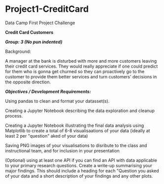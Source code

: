 # Project1-CreditCard
Data Camp First Project Challenge

**Credit Card Customers**

***Group: 3 (No pun indented)***

Background:

A manager at the bank is disturbed with more and more customers leaving their credit card services. They would really appreciate if one could predict for them who is gonna get churned so they can proactively go to the customer to provide them better services and turn customers' decisions in the opposite direction.

***Objectives / Development Requirements:***

Using pandas to clean and format your datasset(s).

Creating a Jupyter Notebook describing the data exploration and cleanup process.

Creating a Jupyter Notebook illustrating the final data analysis using Matplotlib to create a total of 6-8 visualisaations of your data (ideally at least 2 per "question" aked of your data)

Saving PNG images of your visualisations to disribute to the class and instructional team, and for inclusion in your presentation

(Optional) using at least one API if you can find an API with data applicable to your primary research questions.
Create a write-up summarising your major findings. This should include a heading for each "Question you asked of your data and a short description of your findings and any other plots.


